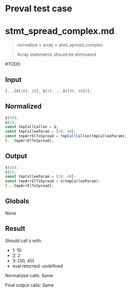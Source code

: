 # Preval test case

# stmt_spread_complex.md

> normalize > array > stmt_spread_complex
>
> Array statements should be eliminated

#TODO

## Input

`````js filename=intro
[...[$(10), 20], $(2), ...$([30, 40])];
`````

## Normalized

`````js filename=intro
$(10);
$(2);
const tmpCallCallee = $;
const tmpCalleeParam = [30, 40];
const tmpArrElToSpread = tmpCallCallee(tmpCalleeParam);
[...tmpArrElToSpread];
`````

## Output

`````js filename=intro
$(10);
$(2);
const tmpCalleeParam = [30, 40];
const tmpArrElToSpread = $(tmpCalleeParam);
[...tmpArrElToSpread];
`````

## Globals

None

## Result

Should call `$` with:
 - 1: 10
 - 2: 2
 - 3: [30, 40]
 - eval returned: undefined

Normalized calls: Same

Final output calls: Same
